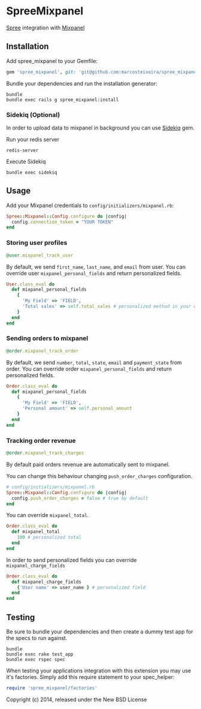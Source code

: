 SpreeMixpanel
=============

[Spree](http://spreecommerce.com/) integration with [Mixpanel](https://mixpanel.com)

Installation
------------

Add spree_mixpanel to your Gemfile:

```ruby
gem 'spree_mixpanel', git: 'git@github.com:marcosteixeira/spree_mixpanel.git', branch: '2-1-stable'
```

Bundle your dependencies and run the installation generator:

```shell
bundle
bundle exec rails g spree_mixpanel:install
```

### Sidekiq (Optional)

In order to upload data to mixpanel in background you can use [Sidekiq](http://sidekiq.org/) gem.

Run your redis server
```shell
redis-server
```

Execute Sidekiq
```shell
bundle exec sidekiq
```

Usage
------------

Add your Mixpanel credentials to `config/initializers/mixpanel.rb`:

```ruby
Spree::Mixpanel::Config.configure do |config|
  config.connection_token = "YOUR TOKEN"
end
```

### Storing user profiles

```ruby
@user.mixpanel_track_user
```

By default, we send `first_name`, `last_name`, and `email` from user. You can override user `mixpanel_personal_fields` and return personalized fields.

```ruby
User.class_eval do
  def mixpanel_personal_fields
    { 
      'My Field' => 'FIELD',
      'Total sales' => self.total_sales # personalized method in your user model
    }
  end
end
```

### Sending orders to mixpanel

```ruby
@order.mixpanel_track_order
```

By default, we send `number`, `total`, `state`, `email` and `payment_state` from order. You can override order `mixpanel_personal_fields` and return personalized fields.

```ruby
Order.class_eval do
  def mixpanel_personal_fields
    {
      'My Field' => 'FIELD',
      'Personal amount' => self.personal_amount
    }
  end
end
```
### Tracking order revenue

```ruby
@order.mixpanel_track_charges
```

By default paid orders revenue  are automatically sent to mixpanel.

You can change this behaviour changing `push_order_charges` configuration.

```ruby
# config/initializers/mixpanel.rb
Spree::Mixpanel::Config.configure do |config|
  config.push_order_charges = false # true by default
end
```

You can override `mixpanel_total`.

```ruby
Order.class_eval do
  def mixpanel_total
    100 # personalized total
  end
end
```
In order to send personalized fields you can override `mixpanel_charge_fields`

```ruby
Order.class_eval do
  def mixpanel_charge_fields
    {'User name' => user_name } # personalized field
  end
end
```

Testing
-------

Be sure to bundle your dependencies and then create a dummy test app for the specs to run against.

```shell
bundle
bundle exec rake test_app
bundle exec rspec spec
```

When testing your applications integration with this extension you may use it's factories.
Simply add this require statement to your spec_helper:

```ruby
require 'spree_mixpanel/factories'
```

Copyright (c) 2014, released under the New BSD License
